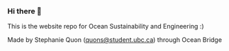 ### Hi there 👋

This is the website repo for Ocean Sustainability and Engineering :)

Made by Stephanie Quon (quons@student.ubc.ca) through Ocean Bridge 
